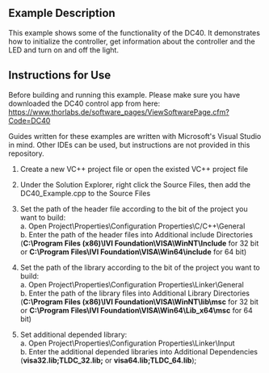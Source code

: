 ## Example Description
This example shows some of the functionality of the DC40.
It demonstrates how to initialize the controller, get information about the controller and the LED and turn on and off the light.

## Instructions for Use

Before building and running this example. Please make sure you have downloaded the DC40 control app from here: 
https://www.thorlabs.de/software_pages/ViewSoftwarePage.cfm?Code=DC40

Guides written for these examples are written with Microsoft's Visual Studio in mind. Other IDEs can be used, but instructions are not provided in this repository.
1) Create a new VC++ project file or open the existed VC++ project file

2) Under the Solution Explorer, right click the Source Files, then add the DC40_Example.cpp to the Source Files

3) Set the path of the header file according to the bit of the project you want to build:   
   a. Open Project\Properties\Configuration Properties\C/C++\General  
   b. Enter the path of the header files into Additional include Directories (**C:\Program Files (x86)\IVI Foundation\VISA\WinNT\Include** for 32 bit or **C:\Program Files\IVI Foundation\VISA\Win64\include** for 64 bit)  

5) Set the path of the library according to the bit of the project you want to build:  
   a. Open Project\Properties\Configuration Properties\Linker\General  
   b. Enter the path of the library files into Additional Library Directories (**C:\Program Files (x86)\IVI Foundation\VISA\WinNT\lib\msc** for 32 bit or **C:\Program Files\IVI Foundation\VISA\Win64\Lib_x64\msc** for 64 bit)

7) Set additional depended library:  
   a. Open Project\Properties\Configuration Properties\Linker\Input  
   b. Enter the additional depended libraries into Additional Dependencies (**visa32.lib;TLDC_32.lib;** or **visa64.lib;TLDC_64.lib**);
